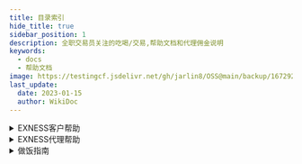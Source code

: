 ```yaml
---
title: 目录索引
hide_title: true
sidebar_position: 1
description: 全职交易员关注的吃喝/交易,帮助文档和代理佣金说明
keywords:
  - docs
  - 帮助文档
image: https://testingcf.jsdelivr.net/gh/jarlin8/OSS@main/backup/1672929818319avatar.jpg
last_update:
  date: 2023-01-15
  author: WikiDoc
---
```

<details>
<summary>EXNESS客户帮助</summary>

## EXNESS客户帮助
- [[EXNESS客户帮助/保障您的vps安全|保障您的vps安全]]
- [[EXNESS客户帮助/保证金和可用保证金之间有何区别|保证金和可用保证金之间有何区别]]
- [[EXNESS客户帮助/标准账户|标准账户]]
- [[EXNESS客户帮助/标准账户和美分账户有什么不同|标准账户和美分账户有什么不同]]
- [[EXNESS客户帮助/标准账户和先锋账户有什么不同|标准账户和先锋账户有什么不同]]
- [[EXNESS客户帮助/标准账户上可以交易哪些品种|标准账户上可以交易哪些品种]]
- [[EXNESS客户帮助/不同类型的交易账户可以使用相同的服务器么|不同类型的交易账户可以使用相同的服务器么]]
- [[EXNESS客户帮助/不同类型的账户是否有地区限制|不同类型的账户是否有地区限制]]
- [[EXNESS客户帮助/不同账户类型的最大和最小交易手数是多少|不同账户类型的最大和最小交易手数是多少]]
- [[EXNESS客户帮助/部分退款请求|部分退款请求]]
- [[EXNESS客户帮助/查询已归档订单|查询已归档订单]]
- [[EXNESS客户帮助/差价合约详解|差价合约详解]]
- [[EXNESS客户帮助/拆股详解|拆股详解]]
- [[EXNESS客户帮助/出金为何退回了我的-exness-账户|出金为何退回了我的-exness-账户]]
- [[EXNESS客户帮助/出金须知|出金须知]]
- [[EXNESS客户帮助/出入金到账需要多长时间|出入金到账需要多长时间]]
- [[EXNESS客户帮助/出入金最快的方法是什么|出入金最快的方法是什么]]
- [[EXNESS客户帮助/出现报价关闭提示|出现报价关闭提示]]
- [[EXNESS客户帮助/出现交易量无效的错误提示|出现交易量无效的错误提示]]
- [[EXNESS客户帮助/出现禁止交易的错误提示|出现禁止交易的错误提示]]
- [[EXNESS客户帮助/出现资金不足错误提示|出现资金不足错误提示]]
- [[EXNESS客户帮助/创建账户需要提供哪些资料|创建账户需要提供哪些资料]]
- [[EXNESS客户帮助/创建真实账户和模拟账户时必须提供哪些文件|创建真实账户和模拟账户时必须提供哪些文件]]
- [[EXNESS客户帮助/登录-mt4-的时候，为什么我的账户昵称显示错误|登录-mt4-的时候，为什么我的账户昵称显示错误]]
- [[EXNESS客户帮助/电子支付平台eps交易相关事宜|电子支付平台eps交易相关事宜]]
- [[EXNESS客户帮助/订单执行类型|订单执行类型]]
- [[EXNESS客户帮助/冬季交易时间|冬季交易时间]]
- [[EXNESS客户帮助/负余额保护|负余额保护]]
- [[EXNESS客户帮助/杠杆对爆仓的影响|杠杆对爆仓的影响]]
- [[EXNESS客户帮助/杠杆和保证金要求|杠杆和保证金要求]]
- [[EXNESS客户帮助/隔夜利息|隔夜利息]]
- [[EXNESS客户帮助/各账户追加保证金通知和爆仓水平|各账户追加保证金通知和爆仓水平]]
- [[EXNESS客户帮助/更改-mt4-语言设置时出现乱码该如何解决|更改-mt4-语言设置时出现乱码该如何解决]]
- [[EXNESS客户帮助/股票|股票]]
- [[EXNESS客户帮助/关于-exness-交易应用|关于-exness-交易应用]]
- [[EXNESS客户帮助/关于账户类型后缀|关于账户类型后缀]]
- [[EXNESS客户帮助/管理智能交易-ea|管理智能交易-ea]]
- [[EXNESS客户帮助/归档账户须知|归档账户须知]]
- [[EXNESS客户帮助/过期版本|过期版本]]
- [[EXNESS客户帮助/后缀代表什么|后缀代表什么]]
- [[EXNESS客户帮助/怀疑他人以自己的名义交易|怀疑他人以自己的名义交易]]
- [[EXNESS客户帮助/黄金杠杆限制|黄金杠杆限制]]
- [[EXNESS客户帮助/恢复vps|恢复vps]]
- [[EXNESS客户帮助/基点和迷你点之间有何区别|基点和迷你点之间有何区别]]
- [[EXNESS客户帮助/加密数字货币交叉盘|加密数字货币交叉盘]]
- [[EXNESS客户帮助/价格缺口保护|价格缺口保护]]
- [[EXNESS客户帮助/交叉盘交易|交叉盘交易]]
- [[EXNESS客户帮助/交易繁忙trade-context-busy|交易繁忙trade-context-busy]]
- [[EXNESS客户帮助/交易方式是否有限制|交易方式是否有限制]]
- [[EXNESS客户帮助/交易加密数字货币|交易加密数字货币]]
- [[EXNESS客户帮助/交易品种|交易品种]]
- [[EXNESS客户帮助/交易品种的订单报价是如何计算的|交易品种的订单报价是如何计算的]]
- [[EXNESS客户帮助/交易平台功能比较|交易平台功能比较]]
- [[EXNESS客户帮助/交易新手最适合什么账户类型|交易新手最适合什么账户类型]]
- [[EXNESS客户帮助/节假日交易时间|节假日交易时间]]
- [[EXNESS客户帮助/金属交易|金属交易]]
- [[EXNESS客户帮助/开立专业型账户需要满足什么条件|开立专业型账户需要满足什么条件]]
- [[EXNESS客户帮助/可以使用不同的支付平台出金吗|可以使用不同的支付平台出金吗]]
- [[EXNESS客户帮助/可以在手机终端上下移动止损单吗|可以在手机终端上下移动止损单吗]]
- [[EXNESS客户帮助/可以在周末节假日出金入金吗|可以在周末节假日出金入金吗]]
- [[EXNESS客户帮助/客户是否可以使用其它交易账户入金时使用的支付|客户是否可以使用其它交易账户入金时使用的支付]]
- [[EXNESS客户帮助/客户支付档案-cpp-须知|客户支付档案-cpp-须知]]
- [[EXNESS客户帮助/了解交易终端|了解交易终端]]
- [[EXNESS客户帮助/了解做市商|了解做市商]]
- [[EXNESS客户帮助/立即开始交易|立即开始交易]]
- [[EXNESS客户帮助/零点账户|零点账户]]
- [[EXNESS客户帮助/零点账户提供哪些交易品种|零点账户提供哪些交易品种]]
- [[EXNESS客户帮助/裸点账户|裸点账户]]
- [[EXNESS客户帮助/裸点账户和零点账户有什么不同|裸点账户和零点账户有什么不同]]
- [[EXNESS客户帮助/裸点账户上可以交易哪些品种|裸点账户上可以交易哪些品种]]
- [[EXNESS客户帮助/美分账户|美分账户]]
- [[EXNESS客户帮助/美分账户上可以交易哪些品种|美分账户上可以交易哪些品种]]
- [[EXNESS客户帮助/美分账户有哪些地域限制|美分账户有哪些地域限制]]
- [[EXNESS客户帮助/美国原油有合约期限吗|美国原油有合约期限吗]]
- [[EXNESS客户帮助/面向非伊斯兰教国家的免隔夜利息账户|面向非伊斯兰教国家的免隔夜利息账户]]
- [[EXNESS客户帮助/哪些类型的账户可以参与竞赛|哪些类型的账户可以参与竞赛]]
- [[EXNESS客户帮助/哪些账户可以免隔夜利息|哪些账户可以免隔夜利息]]
- [[EXNESS客户帮助/哪些账户类型可以交易加密数字货币-cfd|哪些账户类型可以交易加密数字货币-cfd]]
- [[EXNESS客户帮助/哪些账户类型支持模拟账户|哪些账户类型支持模拟账户]]
- [[EXNESS客户帮助/能否更改-metatrader-4-5-平台上的时区|能否更改-metatrader-4-5-平台上的时区]]
- [[EXNESS客户帮助/能否更改我的账户货币|能否更改我的账户货币]]
- [[EXNESS客户帮助/能源交易|能源交易]]
- [[EXNESS客户帮助/您的-exness-个人专区|您的-exness-个人专区]]
- [[EXNESS客户帮助/品种分类|品种分类]]
- [[EXNESS客户帮助/仍未收到出金款项|仍未收到出金款项]]
- [[EXNESS客户帮助/仍未收到手机短信验证码|仍未收到手机短信验证码]]
- [[EXNESS客户帮助/如果我出金到错误的账号，接下来应该怎么做|如果我出金到错误的账号，接下来应该怎么做]]
- [[EXNESS客户帮助/如果我的-vps-上没有足够空间应当如何操作|如果我的-vps-上没有足够空间应当如何操作]]
- [[EXNESS客户帮助/如果我的当前余额为负值，可以进行入金操作吗|如果我的当前余额为负值，可以进行入金操作吗]]
- [[EXNESS客户帮助/如果我的验证文件不在我的名下该怎么办|如果我的验证文件不在我的名下该怎么办]]
- [[EXNESS客户帮助/如果我是在其他国家开立的账户，如何进行账户验|如果我是在其他国家开立的账户，如何进行账户验]]
- [[EXNESS客户帮助/如果我有未平仓位，还可以出金吗|如果我有未平仓位，还可以出金吗]]
- [[EXNESS客户帮助/如果我在-vps-中收到了无网络连接错误，接下来|如果我在-vps-中收到了无网络连接错误，接下来]]
- [[EXNESS客户帮助/如果我在入金时使用的支付系统在出金时无法使用|如果我在入金时使用的支付系统在出金时无法使用]]
- [[EXNESS客户帮助/如果我在入金时使用了多种支付方式，应当如何出|如果我在入金时使用了多种支付方式，应当如何出]]
- [[EXNESS客户帮助/如果我在自己的-vps-上安装智能交易ea，是否需要|如果我在自己的-vps-上安装智能交易ea，是否需要]]
- [[EXNESS客户帮助/如果无法平仓交易，我该怎么做|如果无法平仓交易，我该怎么做]]
- [[EXNESS客户帮助/如果在个人专区中无法找到我的首选支付系统该怎|如果在个人专区中无法找到我的首选支付系统该怎]]
- [[EXNESS客户帮助/如何查看旧的个人专区是否依然处于活跃状态|如何查看旧的个人专区是否依然处于活跃状态]]
- [[EXNESS客户帮助/如何查看您的交易历史|如何查看您的交易历史]]
- [[EXNESS客户帮助/如何查看我当前的杠杆设置|如何查看我当前的杠杆设置]]
- [[EXNESS客户帮助/如何查看我的交易状态|如何查看我的交易状态]]
- [[EXNESS客户帮助/如何查看我可以使用的支付平台|如何查看我可以使用的支付平台]]
- [[EXNESS客户帮助/如何查看账户是否已可以入金和交易|如何查看账户是否已可以入金和交易]]
- [[EXNESS客户帮助/如何查看账户验证被拒绝的原因|如何查看账户验证被拒绝的原因]]
- [[EXNESS客户帮助/如何查看自己上传的验证文档的状态|如何查看自己上传的验证文档的状态]]
- [[EXNESS客户帮助/如何查询我的代理信息|如何查询我的代理信息]]
- [[EXNESS客户帮助/如何查找交易软件登录账号和服务器|如何查找交易软件登录账号和服务器]]
- [[EXNESS客户帮助/如何查找我的交易账户账号|如何查找我的交易账户账号]]
- [[EXNESS客户帮助/如何查找需要提高保证金要求的新闻事件|如何查找需要提高保证金要求的新闻事件]]
- [[EXNESS客户帮助/如何出金|如何出金]]
- [[EXNESS客户帮助/如何处理无效sl-tp错误|如何处理无效sl-tp错误]]
- [[EXNESS客户帮助/如何从报价手机移动端里显示-添加-移除交易品|如何从报价手机移动端里显示-添加-移除交易品]]
- [[EXNESS客户帮助/如何给模拟账户充值|如何给模拟账户充值]]
- [[EXNESS客户帮助/如何更改更新我的个人信息与地址|如何更改更新我的个人信息与地址]]
- [[EXNESS客户帮助/如何更改我的exness账户的注册姓名|如何更改我的exness账户的注册姓名]]
- [[EXNESS客户帮助/如何更改注册名称|如何更改注册名称]]
- [[EXNESS客户帮助/如何管理您的交易账户设置|如何管理您的交易账户设置]]
- [[EXNESS客户帮助/如何管理您的vps设置|如何管理您的vps设置]]
- [[EXNESS客户帮助/如何管理图表设置|如何管理图表设置]]
- [[EXNESS客户帮助/如何管理注册手机号码|如何管理注册手机号码]]
- [[EXNESS客户帮助/如何获得-exness-vps-服务|如何获得-exness-vps-服务]]
- [[EXNESS客户帮助/如何获得无限杠杆|如何获得无限杠杆]]
- [[EXNESS客户帮助/如何获取日志文件|如何获取日志文件]]
- [[EXNESS客户帮助/如何计算开立订单所需资金|如何计算开立订单所需资金]]
- [[EXNESS客户帮助/如何计算利润和损失|如何计算利润和损失]]
- [[EXNESS客户帮助/如何将我在社交交易中的入金与我的-exness-账户关联起|如何将我在社交交易中的入金与我的-exness-账户关联起]]
- [[EXNESS客户帮助/如何解决交易终端中的常见错误|如何解决交易终端中的常见错误]]
- [[EXNESS客户帮助/如何进行订单部分平仓|如何进行订单部分平仓]]
- [[EXNESS客户帮助/如何进行交易账户间转账|如何进行交易账户间转账]]
- [[EXNESS客户帮助/如何进行首次入金|如何进行首次入金]]
- [[EXNESS客户帮助/如何开立模拟账户|如何开立模拟账户]]
- [[EXNESS客户帮助/如何快速便捷地恢复-exness-密码|如何快速便捷地恢复-exness-密码]]
- [[EXNESS客户帮助/如何连接-vps|如何连接-vps]]
- [[EXNESS客户帮助/如何清除浏览器缓存和-cookies-文件|如何清除浏览器缓存和-cookies-文件]]
- [[EXNESS客户帮助/如何确定我的资金是安全的|如何确定我的资金是安全的]]
- [[EXNESS客户帮助/如何入金|如何入金]]
- [[EXNESS客户帮助/如何上传屏幕截图给支持团队|如何上传屏幕截图给支持团队]]
- [[EXNESS客户帮助/如何设置-vps-密码|如何设置-vps-密码]]
- [[EXNESS客户帮助/如何设置修改止损与获利|如何设置修改止损与获利]]
- [[EXNESS客户帮助/如何设置移动止损|如何设置移动止损]]
- [[EXNESS客户帮助/如何设置exness比特币电子钱包|如何设置exness比特币电子钱包]]
- [[EXNESS客户帮助/如何申请关闭账户|如何申请关闭账户]]
- [[EXNESS客户帮助/如何生成网络日志排除故障|如何生成网络日志排除故障]]
- [[EXNESS客户帮助/如何使用-exness-货币转换器|如何使用-exness-货币转换器]]
- [[EXNESS客户帮助/如何使用-mt4-multiterminal多账户管理终端|如何使用-mt4-multiterminal多账户管理终端]]
- [[EXNESS客户帮助/如何使用安卓版-metatrader-4|如何使用安卓版-metatrader-4]]
- [[EXNESS客户帮助/如何使用安卓版-metatrader-5|如何使用安卓版-metatrader-5]]
- [[EXNESS客户帮助/如何使用比特币出入金|如何使用比特币出入金]]
- [[EXNESS客户帮助/如何使用比特币电子钱包查看交易|如何使用比特币电子钱包查看交易]]
- [[EXNESS客户帮助/如何使用日本或韩国银行卡出金|如何使用日本或韩国银行卡出金]]
- [[EXNESS客户帮助/如何使用泰达币-usdt-erc20-出入金|如何使用泰达币-usdt-erc20-出入金]]
- [[EXNESS客户帮助/如何使用虚拟美元稳定币-usdc-erc20-出入金|如何使用虚拟美元稳定币-usdc-erc20-出入金]]
- [[EXNESS客户帮助/如何使用银行卡兑换usdt来入金|如何使用银行卡兑换usdt来入金]]
- [[EXNESS客户帮助/如何使用中国银联入金|如何使用中国银联入金]]
- [[EXNESS客户帮助/如何使用perfect-money出入金|如何使用perfect-money出入金]]
- [[EXNESS客户帮助/如何使用sticpay出入金|如何使用sticpay出入金]]
- [[EXNESS客户帮助/如何提升metatrader4-5的速度|如何提升metatrader4-5的速度]]
- [[EXNESS客户帮助/如何通过-exness-进行交易|如何通过-exness-进行交易]]
- [[EXNESS客户帮助/如何通过-mypay-出入金|如何通过-mypay-出入金]]
- [[EXNESS客户帮助/如何通过电汇出入金|如何通过电汇出入金]]
- [[EXNESS客户帮助/如何通过检索-har-文件进行故障调试|如何通过检索-har-文件进行故障调试]]
- [[EXNESS客户帮助/如何通过银行卡出入金|如何通过银行卡出入金]]
- [[EXNESS客户帮助/如何完全验证您的exness账户|如何完全验证您的exness账户]]
- [[EXNESS客户帮助/如何为客服团队创建屏幕截图|如何为客服团队创建屏幕截图]]
- [[EXNESS客户帮助/如何显示买价线|如何显示买价线]]
- [[EXNESS客户帮助/如何修改或移除移动止损|如何修改或移除移动止损]]
- [[EXNESS客户帮助/如何验证我的支付方式|如何验证我的支付方式]]
- [[EXNESS客户帮助/如何在-linux-系统中安装-mt4-mt5|如何在-linux-系统中安装-mt4-mt5]]
- [[EXNESS客户帮助/如何在个人专区创建新的交易账户|如何在个人专区创建新的交易账户]]
- [[EXNESS客户帮助/如何在交易平台-mt4-mt5-上接收新闻|如何在交易平台-mt4-mt5-上接收新闻]]
- [[EXNESS客户帮助/如何在市场报价桌面版终端中显示-添加-删除交|如何在市场报价桌面版终端中显示-添加-删除交]]
- [[EXNESS客户帮助/如何在手机应用上的metatrader订阅交易信号|如何在手机应用上的metatrader订阅交易信号]]
- [[EXNESS客户帮助/如何在我的个人专区查看交易的单号|如何在我的个人专区查看交易的单号]]
- [[EXNESS客户帮助/如何在移动终端中设置挂单|如何在移动终端中设置挂单]]
- [[EXNESS客户帮助/如何在中国使用bitake入金|如何在中国使用bitake入金]]
- [[EXNESS客户帮助/如何在中国使用flashex出入金|如何在中国使用flashex出入金]]
- [[EXNESS客户帮助/如何在中国使用neteller出入金|如何在中国使用neteller出入金]]
- [[EXNESS客户帮助/如何在中国使用webmoney出入金|如何在中国使用webmoney出入金]]
- [[EXNESS客户帮助/如何在exness平台开始交易|如何在exness平台开始交易]]
- [[EXNESS客户帮助/如何知晓为我提供服务的是哪家-exness-实体|如何知晓为我提供服务的是哪家-exness-实体]]
- [[EXNESS客户帮助/如何注册-exness-个人专区和交易账户|如何注册-exness-个人专区和交易账户]]
- [[EXNESS客户帮助/入金金额有限制吗|入金金额有限制吗]]
- [[EXNESS客户帮助/入金款项仍未到账|入金款项仍未到账]]
- [[EXNESS客户帮助/入金须知|入金须知]]
- [[EXNESS客户帮助/什么是-3d-安全协议|什么是-3d-安全协议]]
- [[EXNESS客户帮助/什么是-cvv-代码，可以在哪里找到|什么是-cvv-代码，可以在哪里找到]]
- [[EXNESS客户帮助/什么是对冲单可以进行部分对冲吗|什么是对冲单可以进行部分对冲吗]]
- [[EXNESS客户帮助/什么是偏差|什么是偏差]]
- [[EXNESS客户帮助/什么是限价单如何下限价单|什么是限价单如何下限价单]]
- [[EXNESS客户帮助/什么是移动止损|什么是移动止损]]
- [[EXNESS客户帮助/什么是止损单，怎么下止损单|什么是止损单，怎么下止损单]]
- [[EXNESS客户帮助/什么是vps-|什么是vps-]]
- [[EXNESS客户帮助/石油差价合约有到期日期吗|石油差价合约有到期日期吗]]
- [[EXNESS客户帮助/石油价格是现货价格吗|石油价格是现货价格吗]]
- [[EXNESS客户帮助/使用-mt4-mt5-网页终端进行交易|使用-mt4-mt5-网页终端进行交易]]
- [[EXNESS客户帮助/使用-windows-版本-metatrader-4|使用-windows-版本-metatrader-4]]
- [[EXNESS客户帮助/使用-windows-版本-metatrader-5|使用-windows-版本-metatrader-5]]
- [[EXNESS客户帮助/使用多张银行卡还可以进行出入金操作吗|使用多张银行卡还可以进行出入金操作吗]]
- [[EXNESS客户帮助/使用模拟账户进行交易时需要存入真实资金吗|使用模拟账户进行交易时需要存入真实资金吗]]
- [[EXNESS客户帮助/市场已关闭|市场已关闭]]
- [[EXNESS客户帮助/市价滑点|市价滑点]]
- [[EXNESS客户帮助/是否可由朋友或家人代我进行交易|是否可由朋友或家人代我进行交易]]
- [[EXNESS客户帮助/是否所有类型账户都支持指数的差价合约|是否所有类型账户都支持指数的差价合约]]
- [[EXNESS客户帮助/收到订单数量过多错误提示|收到订单数量过多错误提示]]
- [[EXNESS客户帮助/收到一条阻止我交易的错误提示|收到一条阻止我交易的错误提示]]
- [[EXNESS客户帮助/手机交易终端上可以使用智能交易ea吗|手机交易终端上可以使用智能交易ea吗]]
- [[EXNESS客户帮助/探索-exness-网页交易终端|探索-exness-网页交易终端]]
- [[EXNESS客户帮助/跳动点历史记录须知|跳动点历史记录须知]]
- [[EXNESS客户帮助/通过-skrill-出入金|通过-skrill-出入金]]
- [[EXNESS客户帮助/同一个电子邮箱可以注册多个个人专区吗|同一个电子邮箱可以注册多个个人专区吗]]
- [[EXNESS客户帮助/退出交易终端时，我的订单会被平仓吗|退出交易终端时，我的订单会被平仓吗]]
- [[EXNESS客户帮助/外汇和其他交易品种的基本交易术语|外汇和其他交易品种的基本交易术语]]
- [[EXNESS客户帮助/外汇品种交易|外汇品种交易]]
- [[EXNESS客户帮助/外汇市场交易时间|外汇市场交易时间]]
- [[EXNESS客户帮助/外汇与外汇市场|外汇与外汇市场]]
- [[EXNESS客户帮助/为-metatrader-4-5-设置推送通知|为-metatrader-4-5-设置推送通知]]
- [[EXNESS客户帮助/为什么-exness-交易应用上的支付方式比网页版个人专区|为什么-exness-交易应用上的支付方式比网页版个人专区]]
- [[EXNESS客户帮助/为什么-exness-账户验证流程是重要的|为什么-exness-账户验证流程是重要的]]
- [[EXNESS客户帮助/为什么进行内部转账时会收到请求金额过大的|为什么进行内部转账时会收到请求金额过大的]]
- [[EXNESS客户帮助/为什么我的对冲单突然要我缴纳保证金|为什么我的对冲单突然要我缴纳保证金]]
- [[EXNESS客户帮助/为什么我的入金-出金会被拒绝|为什么我的入金-出金会被拒绝]]
- [[EXNESS客户帮助/为什么我的所有交易一开始都处于亏损状态|为什么我的所有交易一开始都处于亏损状态]]
- [[EXNESS客户帮助/为什么我的文件被拒绝了|为什么我的文件被拒绝了]]
- [[EXNESS客户帮助/为什么我的账户上有资金，交易账户却显示余额为|为什么我的账户上有资金，交易账户却显示余额为]]
- [[EXNESS客户帮助/为什么我个人专区中可用保证金的金额与交易平台|为什么我个人专区中可用保证金的金额与交易平台]]
- [[EXNESS客户帮助/为什么我需要一种账户货币|为什么我需要一种账户货币]]
- [[EXNESS客户帮助/为什么我在进行入金操作时屏幕显示系统出错|为什么我在进行入金操作时屏幕显示系统出错]]
- [[EXNESS客户帮助/为什么无法关闭对冲单|为什么无法关闭对冲单]]
- [[EXNESS客户帮助/为什么无法在我的个人专区中找到我的交易账户|为什么无法在我的个人专区中找到我的交易账户]]
- [[EXNESS客户帮助/为什么有时候股票的保证金会比平时高|为什么有时候股票的保证金会比平时高]]
- [[EXNESS客户帮助/为什么在出金时会出现余额不足的错误提示|为什么在出金时会出现余额不足的错误提示]]
- [[EXNESS客户帮助/为什么在交易者计算器内有些品种不能设置杠杆|为什么在交易者计算器内有些品种不能设置杠杆]]
- [[EXNESS客户帮助/为什么在一天中的某些时候，指数的保证金会增加|为什么在一天中的某些时候，指数的保证金会增加]]
- [[EXNESS客户帮助/为什么mt4-mt5和exness网站上显示的点差不一样|为什么mt4-mt5和exness网站上显示的点差不一样]]
- [[EXNESS客户帮助/未验证账户面临哪些限制|未验证账户面临哪些限制]]
- [[EXNESS客户帮助/文件被拒绝后如何再次上传|文件被拒绝后如何再次上传]]
- [[EXNESS客户帮助/我不小心删除了我的手机应用，该如何恢复|我不小心删除了我的手机应用，该如何恢复]]
- [[EXNESS客户帮助/我可以使用多张银行卡给账户入金吗|我可以使用多张银行卡给账户入金吗]]
- [[EXNESS客户帮助/我可以使用哪些交易终端进行交易|我可以使用哪些交易终端进行交易]]
- [[EXNESS客户帮助/我可以使用他人的支付系统入金吗|我可以使用他人的支付系统入金吗]]
- [[EXNESS客户帮助/我可以用什么货币入金|我可以用什么货币入金]]
- [[EXNESS客户帮助/我可以在个人信息中添加多少个手机号码|我可以在个人信息中添加多少个手机号码]]
- [[EXNESS客户帮助/我可以在个人专区持有几个交易账户|我可以在个人专区持有几个交易账户]]
- [[EXNESS客户帮助/我可以在哪里查看汇率|我可以在哪里查看汇率]]
- [[EXNESS客户帮助/我可以在手机交易终端上使用指标吗|我可以在手机交易终端上使用指标吗]]
- [[EXNESS客户帮助/我可以在我的电脑上同时运行多个交易终端软件吗|我可以在我的电脑上同时运行多个交易终端软件吗]]
- [[EXNESS客户帮助/我能否更改自己的的账户服务器|我能否更改自己的的账户服务器]]
- [[EXNESS客户帮助/我能用预付卡进行入金么|我能用预付卡进行入金么]]
- [[EXNESS客户帮助/我能在周末进行交易吗|我能在周末进行交易吗]]
- [[EXNESS客户帮助/我仍未收到电子邮箱验证码|我仍未收到电子邮箱验证码]]
- [[EXNESS客户帮助/我如何识别哪些交易品种属于免隔夜利息品种|我如何识别哪些交易品种属于免隔夜利息品种]]
- [[EXNESS客户帮助/我是否可以使用与-exness-注册邮箱不同的邮箱来进行入|我是否可以使用与-exness-注册邮箱不同的邮箱来进行入]]
- [[EXNESS客户帮助/我是否可以验证来自海外国家的exness账户|我是否可以验证来自海外国家的exness账户]]
- [[EXNESS客户帮助/我收到了交易参数无效的错误提示|我收到了交易参数无效的错误提示]]
- [[EXNESS客户帮助/我收到了账户无效的错误提示|我收到了账户无效的错误提示]]
- [[EXNESS客户帮助/我收到无网络连接的错误信息|我收到无网络连接的错误信息]]
- [[EXNESS客户帮助/我为什么需要验证我的支付账户|我为什么需要验证我的支付账户]]
- [[EXNESS客户帮助/我应该选择哪种账户|我应该选择哪种账户]]
- [[EXNESS客户帮助/我应为交易账户设置什么杠杆|我应为交易账户设置什么杠杆]]
- [[EXNESS客户帮助/我在国外可以用自己的交易账户交易吗|我在国外可以用自己的交易账户交易吗]]
- [[EXNESS客户帮助/我在交易软件收到了授权失败的错误提示|我在交易软件收到了授权失败的错误提示]]
- [[EXNESS客户帮助/我在哪里可以查看自己的免隔夜利息权益|我在哪里可以查看自己的免隔夜利息权益]]
- [[EXNESS客户帮助/我在使用银行卡出金时被要求退款|我在使用银行卡出金时被要求退款]]
- [[EXNESS客户帮助/我在我的交易终端的图表中只能看到等待更新|我在我的交易终端的图表中只能看到等待更新]]
- [[EXNESS客户帮助/无法出金时该如何操作|无法出金时该如何操作]]
- [[EXNESS客户帮助/无法登录-exness-个人专区|无法登录-exness-个人专区]]
- [[EXNESS客户帮助/无法登录交易终端|无法登录交易终端]]
- [[EXNESS客户帮助/无法入金|无法入金]]
- [[EXNESS客户帮助/无法上传文件|无法上传文件]]
- [[EXNESS客户帮助/无法使用买入和卖出按键|无法使用买入和卖出按键]]
- [[EXNESS客户帮助/无法在-macos-catalina-操作系统上登录-mt4-mt5|无法在-macos-catalina-操作系统上登录-mt4-mt5]]
- [[EXNESS客户帮助/无法在注册时设置密码|无法在注册时设置密码]]
- [[EXNESS客户帮助/无法注册-exness-账户|无法注册-exness-账户]]
- [[EXNESS客户帮助/无效价格错误|无效价格错误]]
- [[EXNESS客户帮助/夏季交易时间|夏季交易时间]]
- [[EXNESS客户帮助/先锋账户|先锋账户]]
- [[EXNESS客户帮助/先锋账户上都可以交易哪些品种|先锋账户上都可以交易哪些品种]]
- [[EXNESS客户帮助/小币种交易|小币种交易]]
- [[EXNESS客户帮助/新订单按键是灰色的|新订单按键是灰色的]]
- [[EXNESS客户帮助/新闻发布期间提高保证金要求|新闻发布期间提高保证金要求]]
- [[EXNESS客户帮助/验证文件的大小限制是多少|验证文件的大小限制是多少]]
- [[EXNESS客户帮助/验证账户需要多久|验证账户需要多久]]
- [[EXNESS客户帮助/一个账户有几个密码|一个账户有几个密码]]
- [[EXNESS客户帮助/伊斯兰教地区可享零隔夜利息交易账户|伊斯兰教地区可享零隔夜利息交易账户]]
- [[EXNESS客户帮助/以账户货币计算盈亏时，应使用何种价格进行换算|以账户货币计算盈亏时，应使用何种价格进行换算]]
- [[EXNESS客户帮助/银行卡交易详解|银行卡交易详解]]
- [[EXNESS客户帮助/在安装mt4时，为什么需要提供代理服务器地址|在安装mt4时，为什么需要提供代理服务器地址]]
- [[EXNESS客户帮助/在交易终端关闭订单|在交易终端关闭订单]]
- [[EXNESS客户帮助/在进行股票相关交易品种的交易时，我是否真正拥|在进行股票相关交易品种的交易时，我是否真正拥]]
- [[EXNESS客户帮助/在哪查询某一品种的相关信息|在哪查询某一品种的相关信息]]
- [[EXNESS客户帮助/在哪可以找到-macos-版mt4-mt5安装文件|在哪可以找到-macos-版mt4-mt5安装文件]]
- [[EXNESS客户帮助/在哪里查看交易账户类型|在哪里查看交易账户类型]]
- [[EXNESS客户帮助/在哪里可以查看exness的财报|在哪里可以查看exness的财报]]
- [[EXNESS客户帮助/在哪里可以找到我的信用相关信息|在哪里可以找到我的信用相关信息]]
- [[EXNESS客户帮助/在中国如何通过支付宝入金|在中国如何通过支付宝入金]]
- [[EXNESS客户帮助/在中国如何通过otc365出入金|在中国如何通过otc365出入金]]
- [[EXNESS客户帮助/诈骗活动-安全小贴士|诈骗活动-安全小贴士]]
- [[EXNESS客户帮助/账户类型|账户类型]]
- [[EXNESS客户帮助/账户长时间未使用会出现什么情况|账户长时间未使用会出现什么情况]]
- [[EXNESS客户帮助/真实账户和模拟账户有什么区别|真实账户和模拟账户有什么区别]]
- [[EXNESS客户帮助/真实账户和模拟账户之间的价格变动存在差异吗|真实账户和模拟账户之间的价格变动存在差异吗]]
- [[EXNESS客户帮助/直盘交易|直盘交易]]
- [[EXNESS客户帮助/止损位|止损位]]
- [[EXNESS客户帮助/指数股息|指数股息]]
- [[EXNESS客户帮助/指数交易|指数交易]]
- [[EXNESS客户帮助/指数交易的最低金额是多少|指数交易的最低金额是多少]]
- [[EXNESS客户帮助/重新报价|重新报价]]
- [[EXNESS客户帮助/注册后我还可以更改电子邮箱地址吗|注册后我还可以更改电子邮箱地址吗]]
- [[EXNESS客户帮助/注册时需要准备什么信息|注册时需要准备什么信息]]
- [[EXNESS客户帮助/自定义爆仓位|自定义爆仓位]]
- [[EXNESS客户帮助/最少需要多少资金才能开始交易|最少需要多少资金才能开始交易]]
- [[EXNESS客户帮助/exness-不接受哪些国家的客户|exness-不接受哪些国家的客户]]
- [[EXNESS客户帮助/exness-对哪些类型的账户收取交易手续费|exness-对哪些类型的账户收取交易手续费]]
- [[EXNESS客户帮助/exness-交易应用-出金操作|exness-交易应用-出金操作]]
- [[EXNESS客户帮助/exness-交易应用-如何更改-exness-交易应用的语言设置|exness-交易应用-如何更改-exness-交易应用的语言设置]]
- [[EXNESS客户帮助/exness-交易应用-如何开立更多账户|exness-交易应用-如何开立更多账户]]
- [[EXNESS客户帮助/exness-交易应用-如何验证个人资料|exness-交易应用-如何验证个人资料]]
- [[EXNESS客户帮助/exness-交易应用-入金操作|exness-交易应用-入金操作]]
- [[EXNESS客户帮助/exness-交易应用-是否可以更改所使用的交易终端|exness-交易应用-是否可以更改所使用的交易终端]]
- [[EXNESS客户帮助/exness-交易应用-探索个人专区|exness-交易应用-探索个人专区]]
- [[EXNESS客户帮助/exness-交易应用-为何我在进行入金操作时找不到我的|exness-交易应用-为何我在进行入金操作时找不到我的]]
- [[EXNESS客户帮助/exness-交易应用-在哪可以查看我的合作伙伴账户详情|exness-交易应用-在哪可以查看我的合作伙伴账户详情]]
- [[EXNESS客户帮助/exness-交易应用配置指南|exness-交易应用配置指南]]
- [[EXNESS客户帮助/exness-交易应用疑难解答|exness-交易应用疑难解答]]
- [[EXNESS客户帮助/exness-是否收取隔夜费用|exness-是否收取隔夜费用]]
- [[EXNESS客户帮助/exness-是做什么的|exness-是做什么的]]
- [[EXNESS客户帮助/exness-收取出入金手续费吗|exness-收取出入金手续费吗]]
- [[EXNESS客户帮助/exness-提供的石油是差价合约，还是期货|exness-提供的石油是差价合约，还是期货]]
- [[EXNESS客户帮助/exness-提供交易信号吗|exness-提供交易信号吗]]
- [[EXNESS客户帮助/exness-意见门户介绍|exness-意见门户介绍]]
- [[EXNESS客户帮助/exness-账户安全工具介绍|exness-账户安全工具介绍]]
- [[EXNESS客户帮助/exness-账户支持哪些订单类型|exness-账户支持哪些订单类型]]
- [[EXNESS客户帮助/exness-vps-使用须知|exness-vps-使用须知]]
- [[EXNESS客户帮助/exness交易应用-管理个人专区|exness交易应用-管理个人专区]]
- [[EXNESS客户帮助/exness交易应用-交易账户设置|exness交易应用-交易账户设置]]
- [[EXNESS客户帮助/exness交易应用-了解业绩统计选项卡|exness交易应用-了解业绩统计选项卡]]
- [[EXNESS客户帮助/exness交易应用-内部转账|exness交易应用-内部转账]]
- [[EXNESS客户帮助/exness交易应用-内置交易终端详解|exness交易应用-内置交易终端详解]]
- [[EXNESS客户帮助/exness交易应用-如何编辑通知|exness交易应用-如何编辑通知]]
- [[EXNESS客户帮助/exness交易应用-如何将交易品种收藏至关注列表|exness交易应用-如何将交易品种收藏至关注列表]]
- [[EXNESS客户帮助/exness交易应用-如何开立和关闭交易|exness交易应用-如何开立和关闭交易]]
- [[EXNESS客户帮助/exness交易应用-如何开立账户|exness交易应用-如何开立账户]]
- [[EXNESS客户帮助/exness交易应用-支付操作须知|exness交易应用-支付操作须知]]
- [[EXNESS客户帮助/exness市场保护工具|exness市场保护工具]]
- [[EXNESS客户帮助/exness是否受到相关监管|exness是否受到相关监管]]
- [[EXNESS客户帮助/exness提供哪种点差|exness提供哪种点差]]
- [[EXNESS客户帮助/exness网站提供pwa版本吗|exness网站提供pwa版本吗]]
- [[EXNESS客户帮助/exness账户验证文件|exness账户验证文件]]
- [[EXNESS客户帮助/exness尊享会员制适用于中国台湾香港和澳门地|exness尊享会员制适用于中国台湾香港和澳门地]]
- [[EXNESS客户帮助/macos-用户如何登录-mt4-mt5|macos-用户如何登录-mt4-mt5]]
- [[EXNESS客户帮助/metatrader-使用什么时区的时间|metatrader-使用什么时区的时间]]
- [[EXNESS客户帮助/metatrader-详解-对比-mt4-和-mt5|metatrader-详解-对比-mt4-和-mt5]]
- [[EXNESS客户帮助/metatrader交易信号|metatrader交易信号]]
- [[EXNESS客户帮助/mt4-mt5-提供哪些交易品种|mt4-mt5-提供哪些交易品种]]
- [[EXNESS客户帮助/mt4-mt5-中信用资金的显示方式介绍|mt4-mt5-中信用资金的显示方式介绍]]
- [[EXNESS客户帮助/vps-被冻结后还能解冻吗|vps-被冻结后还能解冻吗]]
- [[EXNESS客户帮助/vps-使用条款|vps-使用条款]]

</details>

<details>
<summary>EXNESS代理帮助</summary>

## EXNESS代理帮助
- [[EXNESS代理帮助/本金使用比率|本金使用比率]]
- [[EXNESS代理帮助/标准账户|标准账户]]
- [[EXNESS代理帮助/单链接服务详解|单链接服务详解]]
- [[EXNESS代理帮助/地区代表-区域代理|地区代表-区域代理]]
- [[EXNESS代理帮助/返佣详述|返佣详述]]
- [[EXNESS代理帮助/个人专区报告功能介绍|个人专区报告功能介绍]]
- [[EXNESS代理帮助/关于合作伙伴链接的所有信息|关于合作伙伴链接的所有信息]]
- [[EXNESS代理帮助/关于内部转账|关于内部转账]]
- [[EXNESS代理帮助/合作伙伴和介绍经纪商IB之间有何区别|合作伙伴和介绍经纪商(IB)之间有何区别]]
- [[EXNESS代理帮助/合作伙伴类型|合作伙伴类型]]
- [[EXNESS代理帮助/合作伙伴链接和合作伙伴账户|合作伙伴链接和合作伙伴账户]]
- [[EXNESS代理帮助/合作伙伴如何知道他们介绍经纪商IB水平的变化|合作伙伴如何知道他们介绍经纪商IB水平的变化]]
- [[EXNESS代理帮助/合作伙伴入门指南|合作伙伴入门指南]]
- [[EXNESS代理帮助/合作伙伴佣金框架|合作伙伴佣金框架]]
- [[EXNESS代理帮助/合作伙伴佣金与Exness比特币电子钱包|合作伙伴佣金与Exness比特币电子钱包]]
- [[EXNESS代理帮助/加入Exness合作伙伴计划可以赚取多少钱|加入 Exness合作伙伴计划可以赚取多少钱]]
- [[EXNESS代理帮助/介绍经纪商|介绍经纪商]]
- [[EXNESS代理帮助/客服支持|客服支持]]
- [[EXNESS代理帮助/客户如何确定他们的资金是否安全|客户如何确定他们的资金是否安全]]
- [[EXNESS代理帮助/了解介绍经纪商IB个人专区|了解介绍经纪商IB个人专区]]
- [[EXNESS代理帮助/了解外汇基本知识|了解外汇基本知识]]
- [[EXNESS代理帮助/零点账户的合伙人佣金如何计算|零点账户的合伙人佣金如何计算]]
- [[EXNESS代理帮助/裸点账户的合作伙伴佣金如何计算|裸点账户的合作伙伴佣金如何计算]]
- [[EXNESS代理帮助/美分账户|美分账户]]
- [[EXNESS代理帮助/如何查看某位客户是否注册在了我名下|如何查看某位客户是否注册在了我名下]]
- [[EXNESS代理帮助/如何成为一名介绍经纪商IB|如何成为一名介绍经纪商IB]]
- [[EXNESS代理帮助/如何管理返佣|如何管理返佣]]
- [[EXNESS代理帮助/如何加入Exness合作伙伴计划|如何加入Exness 合作伙伴计划]]
- [[EXNESS代理帮助/如何提取您的合作伙伴佣金|如何提取您的合作伙伴佣金]]
- [[EXNESS代理帮助/如何通过电汇提取合作伙伴佣金|如何通过电汇提取合作伙伴佣金]]
- [[EXNESS代理帮助/社交交易介绍|社交交易介绍]]
- [[EXNESS代理帮助/收入分享模型是如何发挥作用的|收入分享模型是如何发挥作用的]]
- [[EXNESS代理帮助/手续费|手续费]]
- [[EXNESS代理帮助/探索返佣版块|探索返佣版块]]
- [[EXNESS代理帮助/探索合作伙伴佣金信息面板|探索合作伙伴佣金信息面板]]
- [[EXNESS代理帮助/我可以使用合作伙伴链接创建自定义合作伙伴链接吗|我可以使用合作伙伴链接创建自定义合作伙伴链接吗]]
- [[EXNESS代理帮助/先锋账户|先锋账户]]
- [[EXNESS代理帮助/一般出金规则|一般出金规则]]
- [[EXNESS代理帮助/在哪里可以查看我推介客户的交易活动情况及交易量|在哪里可以查看我推介客户的交易活动情况及交易量]]
- [[EXNESS代理帮助/自定义合作伙伴链接|自定义合作伙伴链接]]
- [[EXNESS代理帮助/最低和最高出金限额|最低和最高出金限额]]
- [[EXNESS代理帮助/Exness不接受哪些国家的客户|Exness 不接受哪些国家的客户]]
- [[EXNESS代理帮助/Exness财务审计|Exness 财务审计]]
- [[EXNESS代理帮助/Exness的资金安全|Exness 的资金安全]]
- [[EXNESS代理帮助/Exness合作伙伴计划|Exness 合作伙伴计划]]
- [[EXNESS代理帮助/Exness合作伙伴忠诚计划|Exness 合作伙伴忠诚计划]]
- [[EXNESS代理帮助/Exness合作伙伴忠诚计划条款和条件|Exness 合作伙伴忠诚计划条款和条件]]
- [[EXNESS代理帮助/Exness是否允许返佣|Exness 是否允许返佣]]
- [[EXNESS代理帮助/Exness提供的交易产品|Exness 提供的交易产品]]
- [[EXNESS代理帮助/Exness提供的交易平台|Exness 提供的交易平台]]
- [[EXNESS代理帮助/Exness推广指南|Exness 推广指南]]
- [[EXNESS代理帮助/Exness支付服务|Exness 支付服务]]
- [[EXNESS代理帮助/Exness不接受哪些国家的合作伙伴|Exness不接受哪些国家的合作伙伴]]
- [[EXNESS代理帮助/Exness集团包括哪些实体|Exness集团包括哪些实体]]
- [[EXNESS代理帮助/Exness经纪公司|Exness经纪公司]]
- [[EXNESS代理帮助/VPS虚拟专用服务器|VPS虚拟专用服务器]]

</details>

<details>
<summary>做饭指南</summary>

**食物**是为生物提供营养的物质，来源通常是[植物](https://zh.wikipedia.org/wiki/植物)、[动物](https://zh.wikipedia.org/wiki/动物)、[菌类](https://zh.wikipedia.org/wiki/菌类)，包含着维生所需的营养素，如[碳水化合物](https://zh.wikipedia.org/wiki/碳水化合物)、[脂肪](https://zh.wikipedia.org/wiki/脂肪)、[蛋白质](https://zh.wikipedia.org/wiki/蛋白质)、水等，能够借由进食或饮用为生物提供营养、维持生命或愉悦的物质。生物摄取食物后，被生物的[细胞](https://zh.wikipedia.org/wiki/细胞)同化，提供能量，维持生命及刺激成长。
在历史上，人类主要是透过狩猎、采集及耕种三种方式获得食物，其余的还有畜牧、钓鱼等。现在日益增加的世界人口中，大部分需要的食物热量是由食品产业提供。
有许多机构在监控食品卫生及食品安全，包括国际食品保护协会、世界资源研究所、世界粮食计划署、[联合国粮食及农业组织](https://zh.wikipedia.org/wiki/联合国粮食及农业组织)、国际食品信息理事会以及亚太无添加餐饮食品发展促进会。他们关注的议题包括可持续性、生物多样性、气候变化、营养人类学、[人口自然增长率](https://zh.wikipedia.org/wiki/人口自然增长率)、供水、食品制造技术改善及食品安全。
食物权是经济、社会及文化权利国际公约（ICESCR）提出的人权之一  ， 认可“有适当生活水平的权利，包括适当的食物”也就是“免于饥饿的自由。”

<details>
<summary>下厨前的准备</summary>

- [[tips/厨房准备|厨房准备]]
- [[tips/如何选择现在吃什么|如何选择现在吃什么]]
- [[tips/learn/高压力锅|高压力锅]]
- [[tips/learn/去腥|去腥]]
- [[tips/learn/食品安全|食品安全]]
- [[tips/learn/微波炉|微波炉]]
- [[tips/learn/学习焯水|学习焯水]]
- [[tips/learn/学习炒与煎|学习炒与煎]]
- [[tips/learn/学习凉拌|学习凉拌]]
- [[tips/learn/学习腌|学习腌]]
- [[tips/learn/学习蒸|学习蒸]]
- [[tips/learn/学习煮|学习煮]]

</details>

## 食谱

 🍤 [[dishes/aquatic|水产]]
|🍜 [[dishes/breakfast|早餐]]
|🍛 [[dishes/condiment|调味]]
|🧀 [[dishes/dessert|甜品]]
|🥤 [[dishes/drink|饮料]]
|🥩 [[dishes/meat_dish|肉食]]
|🍖 [[dishes/semi-finished|半成品]]
|🥘 [[dishes/soup|汤粥]]
|🍚 [[dishes/staple|主食]]
|🥦 [[dishes/vegetable_dish|蔬菜]]

### 家常菜

### 素菜

<details>
<summary>素菜食谱</summary>

- [[dishes/vegetable_dish/拔丝土豆|拔丝土豆]]
- [[dishes/vegetable_dish/白灼菜心|白灼菜心]]
- [[dishes/vegetable_dish/包菜炒鸡蛋粉丝|包菜炒鸡蛋粉丝]]
- [[dishes/vegetable_dish/菠菜炒鸡蛋|菠菜炒鸡蛋]]
- [[dishes/vegetable_dish/炒滑蛋|炒滑蛋]]
- [[dishes/vegetable_dish/炒茄子|炒茄子]]
- [[dishes/vegetable_dish/炒青菜|炒青菜]]
- [[dishes/vegetable_dish/葱煎豆腐|葱煎豆腐]]
- [[dishes/vegetable_dish/脆皮豆腐|脆皮豆腐]]
- [[dishes/vegetable_dish/地三鲜|地三鲜]]
- [[dishes/vegetable_dish/干锅花菜|干锅花菜]]
- [[dishes/vegetable_dish/蚝油三鲜菇|蚝油三鲜菇]]
- [[dishes/vegetable_dish/蚝油生菜|蚝油生菜]]
- [[dishes/vegetable_dish/荷兰豆炒腊肠|荷兰豆炒腊肠]]
- [[dishes/vegetable_dish/红烧冬瓜|红烧冬瓜]]
- [[dishes/vegetable_dish/红烧茄子|红烧茄子]]
- [[dishes/vegetable_dish/虎皮青椒|虎皮青椒]]
- [[dishes/vegetable_dish/话梅煮毛豆|话梅煮毛豆]]
- [[dishes/vegetable_dish/鸡蛋羹|鸡蛋羹]]
- [[dishes/vegetable_dish/鸡蛋羹/微波炉鸡蛋羹|微波炉鸡蛋羹]]
- [[dishes/vegetable_dish/鸡蛋火腿炒黄瓜|鸡蛋火腿炒黄瓜]]
- [[dishes/vegetable_dish/茄子炖土豆|茄子炖土豆]]
- [[dishes/vegetable_dish/茭白炒肉|茭白炒肉]]
- [[dishes/vegetable_dish/椒盐玉米|椒盐玉米]]
- [[dishes/vegetable_dish/金针菇日本豆腐煲|金针菇日本豆腐煲]]
- [[dishes/vegetable_dish/烤茄子|烤茄子]]
- [[dishes/vegetable_dish/榄菜肉末四季豆|榄菜肉末四季豆]]
- [[dishes/vegetable_dish/雷椒皮蛋|雷椒皮蛋]]
- [[dishes/vegetable_dish/凉拌黄瓜|凉拌黄瓜]]
- [[dishes/vegetable_dish/凉拌木耳|凉拌木耳]]
- [[dishes/vegetable_dish/凉拌莴笋|凉拌莴笋]]
- [[dishes/vegetable_dish/凉拌油麦菜|凉拌油麦菜]]
- [[dishes/vegetable_dish/麻婆豆腐|麻婆豆腐]]
- [[dishes/vegetable_dish/蒲烧茄子|蒲烧茄子]]
- [[dishes/vegetable_dish/芹菜拌茶树菇|芹菜拌茶树菇]]
- [[dishes/vegetable_dish/陕北熬豆角|陕北熬豆角]]
- [[dishes/vegetable_dish/上汤娃娃菜|上汤娃娃菜]]
- [[dishes/vegetable_dish/手撕包菜|手撕包菜]]
- [[dishes/vegetable_dish/水油焖蔬菜|水油焖蔬菜]]
- [[dishes/vegetable_dish/素炒豆角|素炒豆角]]
- [[dishes/vegetable_dish/酸辣土豆丝|酸辣土豆丝]]
- [[dishes/vegetable_dish/糖拌西红柿|糖拌西红柿]]
- [[dishes/vegetable_dish/莴笋叶煎饼|莴笋叶煎饼]]
- [[dishes/vegetable_dish/西红柿炒鸡蛋|西红柿炒鸡蛋]]
- [[dishes/vegetable_dish/西红柿豆腐汤羹|西红柿豆腐汤羹]]
- [[dishes/vegetable_dish/西葫芦炒鸡蛋|西葫芦炒鸡蛋]]
- [[dishes/vegetable_dish/洋葱炒鸡蛋|洋葱炒鸡蛋]]

</details>

### 荤菜

<details>
<summary>荤菜食谱</summary>

- [[dishes/meat_dish/白菜猪肉炖粉条|白菜猪肉炖粉条]]
- [[dishes/meat_dish/冬瓜酿肉|冬瓜酿肉]] ^486409
- [[dishes/meat_dish/番茄红酱|番茄红酱]]
- [[dishes/meat_dish/干煸仔鸡|干煸仔鸡]]
- [[dishes/meat_dish/宫保鸡丁|宫保鸡丁]]
- [[dishes/meat_dish/咕噜肉|咕噜肉]]
- [[dishes/meat_dish/黑椒牛柳|黑椒牛柳]]
- [[dishes/meat_dish/简易红烧肉|简易红烧肉]]
- [[dishes/meat_dish/南派红烧肉|南派红烧肉]]
- [[dishes/meat_dish/红烧猪蹄|红烧猪蹄]]
- [[dishes/meat_dish/湖南家常红烧肉|湖南家常红烧肉]]
- [[dishes/meat_dish/黄瓜炒肉|黄瓜炒肉]]
- [[dishes/meat_dish/黄焖鸡|黄焖鸡]]
- [[dishes/meat_dish/徽派红烧肉|徽派红烧肉]]
- [[dishes/meat_dish/回锅肉|回锅肉]]
- [[dishes/meat_dish/尖椒炒牛肉|尖椒炒牛肉]]
- [[dishes/meat_dish/姜炒鸡|姜炒鸡]]
- [[dishes/meat_dish/姜葱捞鸡|姜葱捞鸡]]
- [[dishes/meat_dish/酱牛肉|酱牛肉]]
- [[dishes/meat_dish/酱排骨|酱排骨]]
- [[dishes/meat_dish/咖喱肥牛|咖喱肥牛]]
- [[dishes/meat_dish/可乐鸡翅|可乐鸡翅]]
- [[dishes/meat_dish/口水鸡|口水鸡]]
- [[dishes/meat_dish/辣椒炒肉|辣椒炒肉]]
- [[dishes/meat_dish/老式锅包肉|老式锅包肉]]
- [[dishes/meat_dish/冷吃兔|冷吃兔]]
- [[dishes/meat_dish/荔枝肉|荔枝肉]]
- [[dishes/meat_dish/凉拌鸡丝|凉拌鸡丝]]
- [[dishes/meat_dish/萝卜炖羊排|萝卜炖羊排]]
- [[dishes/meat_dish/麻辣香锅|麻辣香锅]]
- [[dishes/meat_dish/麻婆豆腐|麻婆豆腐]]
- [[dishes/meat_dish/梅菜扣肉|梅菜扣肉]]
- [[dishes/meat_dish/啤酒鸭|啤酒鸭]]
- [[dishes/meat_dish/青椒土豆炒肉|青椒土豆炒肉]]
- [[dishes/meat_dish/杀猪菜|杀猪菜]]
- [[dishes/meat_dish/山西过油肉|山西过油肉]]
- [[dishes/meat_dish/瘦肉土豆片|瘦肉土豆片]]
- [[dishes/meat_dish/水煮牛肉|水煮牛肉]]
- [[dishes/meat_dish/水煮肉片|水煮肉片]]
- [[dishes/meat_dish/蒜苔炒肉末|蒜苔炒肉末]]
- [[dishes/meat_dish/台式卤肉饭|台式卤肉饭]]
- [[dishes/meat_dish/糖醋里脊|糖醋里脊]]
- [[dishes/meat_dish/糖醋排骨|糖醋排骨]]
- [[dishes/meat_dish/土豆炖排骨|土豆炖排骨]]
- [[dishes/meat_dish/无骨鸡爪|无骨鸡爪]]
- [[dishes/meat_dish/西红柿牛腩|西红柿牛腩]]
- [[dishes/meat_dish/西红柿土豆炖牛肉|西红柿土豆炖牛肉]]
- [[dishes/meat_dish/乡村啤酒鸭|乡村啤酒鸭]]
- [[dishes/meat_dish/香干芹菜炒肉|香干芹菜炒肉]]
- [[dishes/meat_dish/香干肉丝|香干肉丝]]
- [[dishes/meat_dish/香菇滑鸡|香菇滑鸡]]
- [[dishes/meat_dish/香煎五花肉|香煎五花肉]]
- [[dishes/meat_dish/小炒黄牛肉|小炒黄牛肉]]
- [[dishes/meat_dish/小炒鸡肝|小炒鸡肝]]
- [[dishes/meat_dish/小炒肉|小炒肉]]
- [[dishes/meat_dish/新疆大盘鸡|新疆大盘鸡]]
- [[dishes/meat_dish/血浆鸭|血浆鸭]]
- [[dishes/meat_dish/羊排焖面|羊排焖面]]
- [[dishes/meat_dish/洋葱炒猪肉|洋葱炒猪肉]]
- [[dishes/meat_dish/鱼香茄子|鱼香茄子]]
- [[dishes/meat_dish/鱼香肉丝|鱼香肉丝]]
- [[dishes/meat_dish/猪皮冻|猪皮冻]]
- [[dishes/meat_dish/猪肉烩酸菜|猪肉烩酸菜]]
- [[dishes/meat_dish/柱候牛腩|柱候牛腩]]
- [[dishes/meat_dish/孜然牛肉|孜然牛肉]]
- [[dishes/meat_dish/醉排骨|醉排骨]]

</details>

### 水产

<details>
<summary>水产食谱</summary>

- [[dishes/aquatic/白灼虾|白灼虾]]
- [[dishes/aquatic/鳊鱼炖豆腐|鳊鱼炖豆腐]]
- [[dishes/aquatic/蛏抱蛋|蛏抱蛋]]
- [[dishes/aquatic/葱烧海参|葱烧海参]]
- [[dishes/aquatic/葱油桂鱼|葱油桂鱼]]
- [[dishes/aquatic/干煎阿根廷红虾|干煎阿根廷红虾]]
- [[dishes/aquatic/红烧鲤鱼|红烧鲤鱼]]
- [[dishes/aquatic/红烧鱼|红烧鱼]]
- [[dishes/aquatic/红烧鱼头|红烧鱼头]]
- [[dishes/aquatic/黄油煎虾|黄油煎虾]]
- [[dishes/aquatic/混合烤鱼|烤鱼]]
- [[dishes/aquatic/咖喱炒蟹|咖喱炒蟹]]
- [[dishes/aquatic/鲤鱼炖白菜|鲤鱼炖白菜]]
- [[dishes/aquatic/清蒸鲈鱼|清蒸鲈鱼]]
- [[dishes/aquatic/清蒸生蚝|清蒸生蚝]]
- [[dishes/aquatic/水煮鱼|水煮鱼]]
- [[dishes/aquatic/蒜蓉虾|蒜蓉虾]]
- [[dishes/aquatic/糖醋鲤鱼|糖醋鲤鱼]]
- [[dishes/aquatic/微波葱姜黑鳕鱼|微波葱姜黑鳕鱼]]
- [[dishes/aquatic/香煎翘嘴鱼|香煎翘嘴鱼]]
- [[dishes/aquatic/小龙虾|小龙虾]]
- [[dishes/aquatic/油焖大虾|油焖大虾]]

</details>

### 早餐

<details>
<summary>早餐食谱</summary>

- [[dishes/breakfast/茶叶蛋|茶叶蛋]]
- [[dishes/breakfast/蛋煎糍粑|蛋煎糍粑]]
- [[dishes/breakfast/桂圆红枣粥|桂圆红枣粥]]
- [[dishes/breakfast/鸡蛋三明治|鸡蛋三明治]]
- [[dishes/breakfast/煎饺|煎饺]]
- [[dishes/breakfast/金枪鱼酱三明治|金枪鱼酱三明治]]
- [[dishes/breakfast/空气炸锅面包片|空气炸锅面包片]]
- [[dishes/breakfast/美式炒蛋|美式炒蛋]]
- [[dishes/breakfast/牛奶燕麦|牛奶燕麦]]
- [[dishes/breakfast/水煮玉米|水煮玉米]]
- [[dishes/breakfast/苏格兰蛋|苏格兰蛋]]
- [[dishes/breakfast/太阳蛋|太阳蛋]]
- [[dishes/breakfast/溏心蛋|溏心蛋]]
- [[dishes/breakfast/吐司果酱|吐司果酱]]
- [[dishes/breakfast/微波炉蛋糕|微波炉蛋糕]]
- [[dishes/breakfast/燕麦鸡蛋饼|燕麦鸡蛋饼]]
- [[dishes/breakfast/蒸花卷|蒸花卷]]
- [[dishes/breakfast/蒸水蛋|蒸水蛋]]

</details>

### 主食

<details>
<summary>主食类做法</summary>

- [[dishes/staple/炒方便面|炒方便面]]
- [[dishes/staple/炒河粉|炒河粉]]
- [[dishes/staple/炒凉粉|炒凉粉]]
- [[dishes/staple/炒馍|炒馍]]
- [[dishes/staple/炒年糕|炒年糕]]
- [[dishes/staple/炒意大利面|炒意大利面]]
- [[dishes/staple/蛋炒饭|蛋炒饭]]
- [[dishes/staple/韩式拌饭|韩式拌饭]]
- [[dishes/staple/河南蒸面条|河南蒸面条]]
- [[dishes/staple/火腿饭团|火腿饭团]]
- [[dishes/staple/基础牛奶面包|基础牛奶面包]]
- [[dishes/staple/茄子肉煎饼|茄子肉煎饼]]
- [[dishes/staple/鲣鱼海苔玉米饭|鲣鱼海苔玉米饭]]
- [[dishes/staple/酱拌荞麦面|酱拌荞麦面]]
- [[dishes/staple/空气炸锅照烧鸡饭|空气炸锅照烧鸡饭]]
- [[dishes/staple/醪糟小汤圆|醪糟小汤圆]]
- [[dishes/staple/老干妈拌面|老干妈拌面]]
- [[dishes/staple/老友猪肉粉|老友猪肉粉]]
- [[dishes/staple/烙饼|烙饼]]
- [[dishes/staple/凉粉|凉粉]]
- [[dishes/staple/麻辣减脂荞麦面|麻辣减脂荞麦面]]
- [[dishes/staple/麻油拌面|麻油拌面]]
- [[dishes/staple/米饭/电饭煲蒸米饭|电饭煲蒸米饭]]
- [[dishes/staple/米饭/煮锅蒸米饭|煮锅蒸米饭]]
- [[dishes/staple/披萨饼皮|披萨饼皮]]
- [[dishes/staple/热干面|热干面]]
- [[dishes/staple/日式咖喱饭|日式咖喱饭]]
- [[dishes/staple/烧饼|烧饼]]
- [[dishes/staple/手工水饺|手工水饺]]
- [[dishes/staple/酸辣蕨根粉|酸辣蕨根粉]]
- [[dishes/staple/汤面|汤面]]
- [[dishes/staple/微波炉腊肠煲仔饭|微波炉腊肠煲仔饭]]
- [[dishes/staple/西红柿鸡蛋挂面|西红柿鸡蛋挂面]]
- [[dishes/staple/扬州炒饭|扬州炒饭]]
- [[dishes/staple/炸酱面|炸酱面]]
- [[dishes/staple/蒸卤面|蒸卤面]]
- [[dishes/staple/中式馅饼|中式馅饼]]
- [[dishes/staple/煮泡面加蛋|煮泡面加蛋]]

</details>

### 半成品加工

<details>
<summary>半成品加工</summary>

- [[dishes/semi-finished/半成品意面|半成品意面]]
- [[dishes/semi-finished/空气炸锅鸡翅中|空气炸锅鸡翅中]]
- [[dishes/semi-finished/空气炸锅羊排|空气炸锅羊排]]
- [[dishes/semi-finished/懒人蛋挞|懒人蛋挞]]
- [[dishes/semi-finished/凉皮|凉皮]]
- [[dishes/semi-finished/牛油火锅底料|牛油火锅底料]]
- [[dishes/semi-finished/速冻馄饨|速冻馄饨]]
- [[dishes/semi-finished/速冻水饺|速冻水饺]]
- [[dishes/semi-finished/速冻汤圆|速冻汤圆]]
- [[dishes/semi-finished/炸薯条|炸薯条]]

</details>

### 汤与粥

<details>
<summary>汤粥类食谱</summary>

- [[dishes/soup/昂刺鱼豆腐汤|昂刺鱼豆腐汤]]
- [[dishes/soup/勾芡香菇汤|勾芡香菇汤]]
- [[dishes/soup/金针菇汤|金针菇汤]]
- [[dishes/soup/菌菇炖乳鸽|菌菇炖乳鸽]]
- [[dishes/soup/罗宋汤|罗宋汤]]
- [[dishes/soup/米粥|米粥]]
- [[dishes/soup/皮蛋瘦肉粥|皮蛋瘦肉粥]]
- [[dishes/soup/生汆丸子汤|生汆丸子汤]]
- [[dishes/soup/西红柿鸡蛋汤|西红柿鸡蛋汤]]
- [[dishes/soup/小米粥|小米粥]]
- [[dishes/soup/银耳莲子粥|银耳莲子粥]]
- [[dishes/soup/玉米排骨汤|玉米排骨汤]]
- [[dishes/soup/紫菜蛋花汤|紫菜蛋花汤]]

</details>


### 饮料

<details>
<summary>饮料食谱</summary>

- [[dishes/drink/耙耙柑茶|耙耙柑茶]]
- [[dishes/drink/百香果橙子特调|百香果橙子特调]]
- [[dishes/drink/冰粉|冰粉]]
- [[dishes/drink/金菲士|金菲士]]
- [[dishes/drink/金汤力|金汤力]]
- [[dishes/drink/可乐桶|可乐桶]]
- [[dishes/drink/奶茶|奶茶]]
- [[dishes/drink/奇异果菠菜特调|奇异果菠菜特调]]
- [[dishes/drink/酸梅汤|酸梅汤]]
- [[dishes/drink/酸梅汤（半成品加工）|酸梅汤（半成品加工）]]
- [[dishes/drink/泰国手标红茶|泰国手标红茶]]
- [[dishes/drink/杨枝甘露|杨枝甘露]]
- [[dishes/drink/长岛冰茶|长岛冰茶]]
- [[dishes/drink/B52轰炸机|B52轰炸机]]
- [[dishes/drink/Mojito莫吉托|Mojito莫吉托]]

</details>

### 酱料和其它材料

<details>
<summary>酱类食谱</summary>

- [[dishes/condiment/草莓酱|草莓酱]]
- [[dishes/condiment/蒜香酱油|蒜香酱油]]
- [[dishes/condiment/糖醋汁|糖醋汁]]
- [[dishes/condiment/糖色|糖色]]
- [[dishes/condiment/油泼辣子|油泼辣子]]
- [[dishes/condiment/油酥|油酥]]
- [[dishes/condiment/炸串酱料|炸串酱料]]
- [[dishes/condiment/蔗糖糖浆|蔗糖糖浆]]

</details>


### 甜品

<details>
<summary>甜品食谱</summary>

- [[dishes/dessert/奥利奥冰淇淋|奥利奥冰淇淋]]
- [[dishes/dessert/草莓冰淇淋|草莓冰淇淋]]
- [[dishes/dessert/反沙芋头|反沙芋头]]
- [[dishes/dessert/咖啡椰奶冻|咖啡椰奶冻]]
- [[dishes/dessert/烤蛋挞|烤蛋挞]]
- [[dishes/dessert/魔芋蛋糕|魔芋蛋糕]]
- [[dishes/dessert/戚风蛋糕|戚风蛋糕]]
- [[dishes/dessert/提拉米苏|提拉米苏]]
- [[dishes/dessert/雪花酥|雪花酥]]
- [[dishes/dessert/芋泥雪媚娘|芋泥雪媚娘]]

</details>


## 进阶知识学习

如果你已经做了许多上面的菜，对于厨艺已经入门，并且想学习更加高深的烹饪技巧，请继续阅读下面的内容：

- [[tips/advanced/辅料技巧|辅料技巧]]
- [[tips/advanced/高级专业术语|高级专业术语]]
- [[tips/advanced/油温判断技巧|油温判断技巧]]

</details>